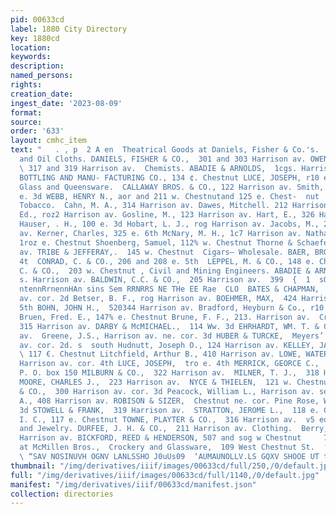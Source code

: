 ```yaml
---
pid: 00633cd
label: 1880 City Directory
key: 1880cd
location: 
keywords: 
description: 
named_persons: 
rights: 
creation_date: 
ingest_date: '2023-08-09'
format: 
source: 
order: '633'
layout: cmhc_item
text: "   . , p  2 A en  Theatrical Goods at Daniels, Fisher & Co.'s.  CAR  Carpets
  and Oil Cloths. DANIELS, FISHER & CO.,  301 and 303 Harrison av. OWEN & CHITTENDEN,
  \ 317 and 319 Harrison av.  Chemists. ABADIE & ARNOLDS,  1cgs. Harrisonav. FONDA
  BOTTLING AND MANU- FACTURING CO., 134 ¢. Chestnut LUCE, JOSEPH, r10 e 4th  China,
  Glass and Queensware.  CALLAWAY BROS. & CO., 122 Harrison av. Smith, A. B., 109
  e. 3d WEBB, HENRY N., aor and 211 w. Chestnutand 125 e. Chest-  nut  Cigars and
  Tobacco.  Cahn, M. A., 314 Harrison av. Dawes, Mitchell. 212 Harrison av. Elias,
  Ed., roz2 Harrison av. Gosline, M., 123 Harrison av. Hart, E., 326 Harrison av.
  Hauser, . H., 100 e. 3d Hobart, L. J., rog Harrison av. Jacobs, M., 220 Harrison
  av. Kerner, Charles, 325 e. 6th McNary, M. H., 1c7 Harrison av. Nathan, Abraham,
  1roz e. Chestnut Shoenberg, Samuel, 112% w. Chestnut Thorne & Schaefer, 214 Harrison
  av. TRIBE & JEFFERAY,.  145 w. Chestnut  Cigars— Wholesale. BAER, BROS., . r1g e.
  4t  CONRAD, C. & CO., 206 and 208 e. 5th  LEPPEL, M. & CO., 148 e. Chestnut  VISSCHER,
  C. & CO.,  203 w. Chestnut , Civil and Mining Engineers. ABADIE & ARNOLDS,  tog
  s. Harrison av. BALDWIN, C.C. & CO.,  205 Harrison av.  399  {  1  sO8 sce nei epee
  ntennRrnennHAn sins Sem RRNRRS NE THe EE Rae  CLO  BATES & CHAPMAN,  124 Harrison
  av. cor. 2d Betser, B. F., rog Harrison av. BOEHMER, MAX,  424 Harrison av. cor.
  5th BOHN, JOHN H.,  520344 Harrison av. Bradford, Heyburn & Co., r10 e. Chestnut
  Bruen, Fred. E., 147% e. Chestnut Brune, F. F., 213. Harrison av.  Crollard, Jules,
  315 Harrison av. DARBY & McMICHAEL.,  114 Ww. 3d EHRHARDT, WM. T. & CO.,  603 Harrison
  av.  Greene, J.S., Harrison av. ne. cor. 3d HUBER & TURCKE,  Meyers’ block, Harrison
  av. cor. 2d. s  south Hudnutt, Joseph O., 124 Harrison av. KELLEY, JAY C. & CO.,
  \ 117 €. Chestnut Litchfield, Arthur B., 410 Harrison av. LOWE, WATERS & COAD,  404
  Harrison av. cor. 4th LUCE, JOSEPH,  tro e. 4th MERRICK, GEORCE C.,  tog e. 4th,
  P. O. box 150 MILBURN & CO.,  322 Harrison av.  MILNER, T. J.,  318 Harrison av.
  MOORE, CHARLES J.,  223 Harrison av.  NYCE & THIELEN,  121 w. Chestnut PACE, NICHOLS
  & CO.,  300 Harrison av. cor. 3d Peacock, William L., Harrison av. se. cor. 3d Rittenhouse,
  A., 408 Harrison av. ROBISON & SIZER,  Chestnut ne. cor. Pine Rose, W. H., 112 e.
  3d STOWELL & FRANK,  319 Harrison av.  STRATTON, JEROME L.,  118 e. Chestnut Terry,
  I. C., 117 e. Chestnut TOWNE, PLAYTER & CO.,  316 Harrison av.  v5 eo :  Clocks
  and Jewelry. DURFEE, J. H. & CO.,  211 Harrison av. Clothing.  Berry, Samuel, 223
  Harrison av. BICKFORD, REED & HENDERSON, 507 and sog w Chestnut     7 A Full Line
  at McMillen Bros.,  Crockery and Glassware,  109 West Chestnut St.  ‘MHONINATT NHOL
  \ “SAV NOSINUVH OGNV LANLSSHO J0uUs09  ‘AUMAUNOLLV.LS GQXV SHOOE UT tolvog "
thumbnail: "/img/derivatives/iiif/images/00633cd/full/250,/0/default.jpg"
full: "/img/derivatives/iiif/images/00633cd/full/1140,/0/default.jpg"
manifest: "/img/derivatives/iiif/00633cd/manifest.json"
collection: directories
---
```


